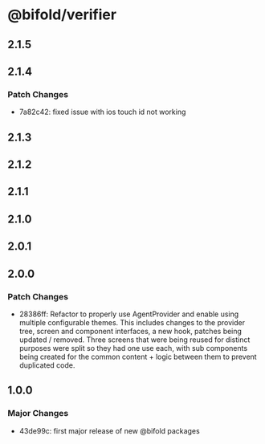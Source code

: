 # @bifold/verifier

## 2.1.5

## 2.1.4

### Patch Changes

- 7a82c42: fixed issue with ios touch id not working

## 2.1.3

## 2.1.2

## 2.1.1

## 2.1.0

## 2.0.1

## 2.0.0

### Patch Changes

- 28386ff: Refactor to properly use AgentProvider and enable using multiple configurable themes. This includes changes to the provider tree, screen and component interfaces, a new hook, patches being updated / removed. Three screens that were being reused for distinct purposes were split so they had one use each, with sub components being created for the common content + logic between them to prevent duplicated code.

## 1.0.0

### Major Changes

- 43de99c: first major release of new @bifold packages
